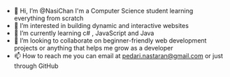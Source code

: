 - 👋 Hi, I’m @NasiChan  I'm a Computer Science student learning everything from scratch
- 👀 I’m interested in building dynamic and interactive websites
- 🌱 I’m currently learning c# , JavaScript and Java
- 💞️ I’m looking to collaborate on beginner-friendly web development projects or anything that helps me grow as a developer
- 📫 How to reach me you can email at pedari.nastaran@gmail.com or just through GitHub

<!---
NasiChan/NasiChan is a ✨ special ✨ repository because its `README.md` (this file) appears on your GitHub profile.
You can click the Preview link to take a look at your changes.
--->
